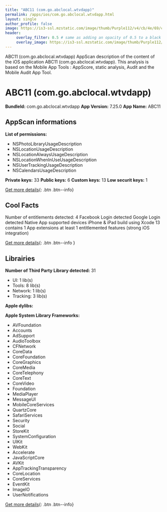 ```yaml
---
title: "ABC11 (com.go.abclocal.wtvdapp)"
permalink: /apps/ios/com.go.abclocal.wtvdapp.html
layout: single
author_profile: false
image: https://is3-ssl.mzstatic.com/image/thumb/Purple112/v4/cb/4e/69/cb4e69ca-cf4e-b4ea-d428-6d34ce1f4953/AppIcon-1x_U007emarketing-0-6-0-85-220.png/512x512bb.jpg
header: 
     overlay_filter: 0.5 # same as adding an opacity of 0.5 to a black background
     overlay_image: https://is3-ssl.mzstatic.com/image/thumb/Purple112/v4/cb/4e/69/cb4e69ca-cf4e-b4ea-d428-6d34ce1f4953/AppIcon-1x_U007emarketing-0-6-0-85-220.png/512x512bb.jpg
---
```

ABC11 (com.go.abclocal.wtvdapp) AppScan description of the content of the iOS application ABC11 (com.go.abclocal.wtvdapp). This analysis is based on the Mobile App Tools : AppScore, static analysis, Audit and the Mobile Audit App Tool.

# ABC11 (com.go.abclocal.wtvdapp)

**BundleId:** com.go.abclocal.wtvdapp
**App Version:** 7.25.0
**App Name:** ABC11


## AppScan informations 

**List of permissions:** 
- NSPhotoLibraryUsageDescription
- NSLocationUsageDescription
- NSLocationAlwaysUsageDescription
- NSLocationWhenInUseUsageDescription
- NSUserTrackingUsageDescription
- NSCalendarsUsageDescription
  
  
**Private keys:** 33
**Public keys:** 6
**Custom keys:** 13
**Low securit keys:** 1
  
[Get more details](/pricing.html){: .btn .btn--info}

## Cool Facts

Number of entitlements detected: 4
Facebook Login detected
Google Login detected
Native App
supported devices iPhone & iPad
build using Xcode 13
contains 1 App extensions
at least 1 entitlemented features (strong iOS integration)
  
[Get more details](/pricing.html){: .btn .btn--info }

## Librairies 
**Number of Third Party Library detected:** 31
- UI: 1 lib(s)
- Tools: 8 lib(s)
- Network: 1 lib(s)
- Tracking: 3 lib(s)


**Apple dylibs:**


**Apple System Library Frameworks:**
- AVFoundation
- Accounts
- AdSupport
- AudioToolbox
- CFNetwork
- CoreData
- CoreFoundation
- CoreGraphics
- CoreMedia
- CoreTelephony
- CoreText
- CoreVideo
- Foundation
- MediaPlayer
- MessageUI
- MobileCoreServices
- QuartzCore
- SafariServices
- Security
- Social
- StoreKit
- SystemConfiguration
- UIKit
- WebKit
- Accelerate
- JavaScriptCore
- AVKit
- AppTrackingTransparency
- CoreLocation
- CoreServices
- EventKit
- ImageIO
- UserNotifications


  
[Get more details](/pricing.html){: .btn .btn--info}

